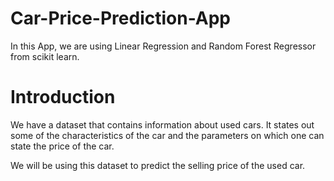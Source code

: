 # Car-Price-Prediction-App
In this App, we are using Linear Regression and Random Forest Regressor from scikit learn.

# Introduction
We have a dataset that contains information about used cars. It states out some of the characteristics of the car and the parameters on which 
one can state the price of the car.

We will be using this dataset to predict the selling price of the used car.
